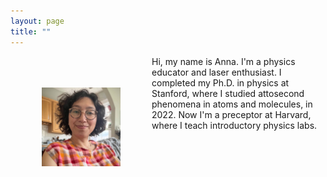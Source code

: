 ```yaml
---
layout: page
title: ""
---
```


<p><img src="images/IMG_1186-EDIT.jpg" alt="A photo of me" style="float:left;width:126px;height:126px;padding:50px">
Hi, my name is Anna. I'm a physics educator and laser enthusiast. 
I completed my Ph.D. in physics at Stanford, where I studied attosecond phenomena in atoms and molecules, in 2022. 
Now I'm a preceptor at Harvard, where I teach introductory physics labs.</p>

